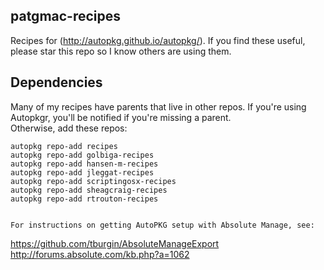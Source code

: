 ## patgmac-recipes

Recipes for (http://autopkg.github.io/autopkg/). If you find these useful, please star this repo so I know others are using them.

## Dependencies

Many of my recipes have parents that live in other repos. If you're using Autopkgr, you'll be notified if you're missing a parent.  
Otherwise, add these repos:

```
autopkg repo-add recipes
autopkg repo-add golbiga-recipes
autopkg repo-add hansen-m-recipes
autopkg repo-add jleggat-recipes
autopkg repo-add scriptingosx-recipes
autopkg repo-add sheagcraig-recipes
autopkg repo-add rtrouton-recipes


For instructions on getting AutoPKG setup with Absolute Manage, see:
```
https://github.com/tburgin/AbsoluteManageExport  
http://forums.absolute.com/kb.php?a=1062
